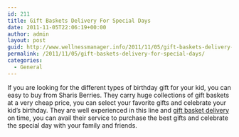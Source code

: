 ```yaml
---
id: 211
title: Gift Baskets Delivery For Special Days
date: 2011-11-05T22:06:19+00:00
author: admin
layout: post
guid: http://www.wellnessmanager.info/2011/11/05/gift-baskets-delivery-for-special-days/
permalink: /2011/11/05/gift-baskets-delivery-for-special-days/
categories:
  - General
---
```

If you are looking for the different types of birthday gift for your kid, you can easy to buy from Sharis Berries. They carry huge collections of gift baskets at a very cheap price, you can select your favorite gifts and celebrate your kid&#8217;s birthday. They are well experienced in this line and [gift basket delivery](http://www.berries.com/gourmet-gift-baskets-sgb) on time, you can avail their service to purchase the best gifts and celebrate the special day with your family and friends.
